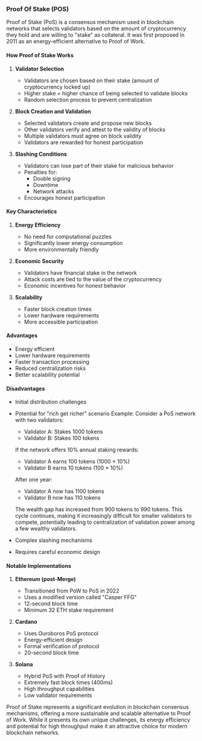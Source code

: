 ### Proof Of Stake (POS)

Proof of Stake (PoS) is a consensus mechanism used in blockchain networks that selects validators based on the amount of cryptocurrency they hold and are willing to "stake" as collateral. It was first proposed in 2011 as an energy-efficient alternative to Proof of Work.

#### How Proof of Stake Works

1. **Validator Selection**
   - Validators are chosen based on their stake (amount of cryptocurrency locked up)
   - Higher stake = higher chance of being selected to validate blocks
   - Random selection process to prevent centralization

2. **Block Creation and Validation**
   - Selected validators create and propose new blocks
   - Other validators verify and attest to the validity of blocks
   - Multiple validators must agree on block validity
   - Validators are rewarded for honest participation

3. **Slashing Conditions**
   - Validators can lose part of their stake for malicious behavior
   - Penalties for:
     - Double signing
     - Downtime
     - Network attacks
   - Encourages honest participation

#### Key Characteristics

1. **Energy Efficiency**
   - No need for computational puzzles
   - Significantly lower energy consumption
   - More environmentally friendly

2. **Economic Security**
   - Validators have financial stake in the network
   - Attack costs are tied to the value of the cryptocurrency
   - Economic incentives for honest behavior

3. **Scalability**
   - Faster block creation times
   - Lower hardware requirements
   - More accessible participation

#### Advantages

- Energy efficient
- Lower hardware requirements
- Faster transaction processing
- Reduced centralization risks
- Better scalability potential

#### Disadvantages

- Initial distribution challenges
- Potential for "rich get richer" scenario
  Example: Consider a PoS network with two validators:
  - Validator A: Stakes 1000 tokens
  - Validator B: Stakes 100 tokens
  
  If the network offers 10% annual staking rewards:
  - Validator A earns 100 tokens (1000 × 10%)
  - Validator B earns 10 tokens (100 × 10%)
  
  After one year:
  - Validator A now has 1100 tokens
  - Validator B now has 110 tokens
  
  The wealth gap has increased from 900 tokens to 990 tokens. This cycle continues, making it increasingly difficult for smaller validators to compete, potentially leading to centralization of validation power among a few wealthy validators.
- Complex slashing mechanisms
- Requires careful economic design

#### Notable Implementations

1. **Ethereum (post-Merge)**
   - Transitioned from PoW to PoS in 2022
   - Uses a modified version called "Casper FFG"
   - 12-second block time
   - Minimum 32 ETH stake requirement

2. **Cardano**
   - Uses Ouroboros PoS protocol
   - Energy-efficient design
   - Formal verification of protocol
   - 20-second block time

3. **Solana**
   - Hybrid PoS with Proof of History
   - Extremely fast block times (400ms)
   - High throughput capabilities
   - Low validator requirements

Proof of Stake represents a significant evolution in blockchain consensus mechanisms, offering a more sustainable and scalable alternative to Proof of Work. While it presents its own unique challenges, its energy efficiency and potential for high throughput make it an attractive choice for modern blockchain networks.
